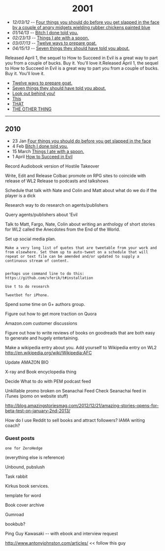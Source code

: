 

<div style="text-align:center;"><h1>2001</h2></div>

* *12/03/12* -- [Four things you should do before you get slapped in the face by a couple of angry midgets wielding rubber chickens painted blue](http://www.patrickemclean.com)
* *01/14/13* -- [Bitch I done told you.](http://www.patrickemclean.com)
* *02/23/13* -- [Things I ate with a spoon.](http://www.patrickemclean.com)
* *03/07/13* -- [Twelve ways to prepare goat.](http://www.patrickemclean.com)
* *04/15/13* -- [Seven things they should have told you about.](http://www.patrickemclean.com)

<div style="float:left; position:relative; left:-300px; margin-right:-300px;">
<img src="http://ecx.images-amazon.com/images/I/51BUSsP9cbL._BO2,204,203,200_PIsitb-sticker-arrow-click,TopRight,35,-76_AA278_PIkin4,BottomRight,-60,22_AA300_SH20_OU01_.jpg">
</div>


Released April 1, the sequel to How to Succeed in Evil is a great way to part you from a couple of bucks. Buy it. You'll love it.Released April 1, the sequel to How to Succeed in Evil is a great way to part you from a couple of bucks. Buy it. You'll love it.




* [Twelve ways to prepare goat.](http://www.patrickemclean.com)
* [Seven things they should have told you about.](http://www.patrickemclean.com)
* [Look out behind you!](http://www.patrickemclean.com)
* [This]()
* [THAT]()
* [THE OTHER THING]()


---

## 2010

* 23 Jan [Four things you should do before you get slapped in the face](http://www.patrickemclean.com)
* 4 Feb [Bitch I done told you.](http://www.patrickemclean.com)
* 15 March [Things I ate with a spoon.](http://www.patrickemclean.com)
* 1 April [How to Succeed in Evil](http://www.patrickemclean.com)


Record Audiobook version of Hostile Takeover

Write, Edit and Release Colbac
	promote on RPG sites to coincide with release of WL2 
	Release to podcasts and talkshows

Schedule that talk with Nate and Colin and Matt about what do we do if the player is a dick

Research way to do research on agents/publishers

Query agents/publishers about 'Evil

Talk to Matt, Fargo, Nate, Colin about writing an anthology of short stories for WL2 called the Anecdotes from the End of the World.

Set up social media plan.  

    Make a very long list of quotes that are tweetable from your work and from elsewhere. Set them up to auto-tweet on a schedule that will repeat or text file can be amended and/or updated to supply a continuous stream of content. 


    perhaps use command line to do this: 
    https://github.com/sferik/t#installation

    Use t to do research

    Tweetbot for iPhone.
    

Spend some time on G+ authors group.

Figure out how to get more traction on Quora

Amazon.com customer discussions

Figure out how to write reviews of books on goodreads that are both easy to generate and hugely entertaining. 

Make a wikipedia entry about you. 
    Add yourself to Wikipedia entry on WL2
    http://en.wikipedia.org/wiki/Wikipedia:AFC

Update AMAZON BIO

X-ray and Book encyclopedia thing

Decide What to do with PEM podcast feed

Unkillable promo broken on Seanachai Feed Check Seanachai feed in iTunes (pomo on website stuff)

http://blog.amazingstoriesmag.com/2012/12/21/amazing-stories-opens-for-beta-test-on-january-2nd-2013/

How do I use Reddit to sell books and attract followers? IAMA writing coach?


### Guest posts 

    one for ZeroHedge


(everything else is reference)

Unbound,  pubslush

Task rabbit

Kirkus book services. 

template for word

Book cover archive

Gumroad

bookbub?

Ping Guy Kawasaki -- with ebook and interview request

http://www.antonyjohnston.com/articles/ << follow this guy

</div>
